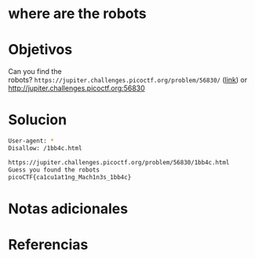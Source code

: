 # where are the robots
# Objetivos
Can you find the robots? `https://jupiter.challenges.picoctf.org/problem/56830/` ([link](https://jupiter.challenges.picoctf.org/problem/56830/)) or http://jupiter.challenges.picoctf.org:56830

# Solucion
```bash
User-agent: *
Disallow: /1bb4c.html

https://jupiter.challenges.picoctf.org/problem/56830/1bb4c.html
Guess you found the robots  
picoCTF{ca1cu1at1ng_Mach1n3s_1bb4c}

```

# Notas adicionales

# Referencias
